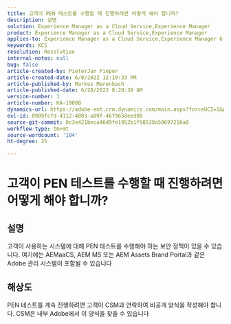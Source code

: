 ```yaml
---
title: 고객이 PEN 테스트를 수행할 때 진행하려면 어떻게 해야 합니까?
description: 설명
solution: Experience Manager as a Cloud Service,Experience Manager
product: Experience Manager as a Cloud Service,Experience Manager
applies-to: Experience Manager as a Cloud Service,Experience Manager 6.5
keywords: KCS
resolution: Resolution
internal-notes: null
bug: false
article-created-by: PieterJan Pieper
article-created-date: 6/8/2022 12:19:33 PM
article-published-by: Markus Marenbach
article-published-date: 6/20/2022 8:28:30 AM
version-number: 1
article-number: KA-19808
dynamics-url: https://adobe-ent.crm.dynamics.com/main.aspx?forceUCI=1&pagetype=entityrecord&etn=knowledgearticle&id=4e30cf3f-25e7-ec11-bb3c-000d3a3bdca6
exl-id: 0909fcfd-4112-4803-a89f-46f9658eed08
source-git-commit: 0c3e421beca46d9fe1952b1f98538a50697216a0
workflow-type: tm+mt
source-wordcount: '104'
ht-degree: 2%

---
```


# 고객이 PEN 테스트를 수행할 때 진행하려면 어떻게 해야 합니까?

## 설명


고객이 사용하는 시스템에 대해 PEN 테스트를 수행해야 하는 보안 정책이 있을 수 있습니다.
여기에는 AEMaaCS, AEM MS 또는 AEM Assets Brand Portal과 같은 Adobe 관리 시스템이 포함될 수 있습니다


## 해상도


PEN 테스트를 계속 진행하려면 고객이 CSM과 연락하여 비공개 양식을 작성해야 합니다.
CSM은 내부 Adobe에서 이 양식을 찾을 수 있습니다
